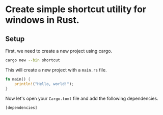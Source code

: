 <!-- Date: 2022 - June - 07 -->
# Create simple shortcut utility for windows in Rust.

## Setup 
First, we need to create a new project using cargo. 
```bash
cargo new --bin shortcut
```
This will create a new project with a `main.rs` file. 
```rust
fn main() {
    println!("Hello, world!");
}
```

Now let's open your `Cargo.toml` file and add the following dependencies. 
```tom
[dependencies]
```